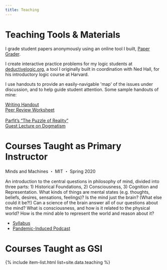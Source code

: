 ```yaml
---
title: Teaching
---
```


# Teaching Tools & Materials

I grade student papers anonymously using an online tool I built, [Paper Grader](http://papergrader.org/demo).

I create interactive practice problems for my logic students at [deductivelogic.org](http://deductivelogic.org/psets/demo), a tool I originally built in coordination with Ned Hall, for his introductory logic course at Harvard.

I use handouts to provide an easily-navigable 'map' of the issues under discussion, and to help guide student attention. Some sample handouts of mine:

<!--

ALTERNATIVE TEXT:

I use handouts when I want to guide students' attention, to provide an easily-navigable 'map' of the issues under discussion. Handouts should be carefully constructed to:

- Highlight questions/problems and avoid spoon-feeding students over-simplified summaries of the material.
- Allow for self-guided reflection by giving the students the freedom to linger on points of interest, to jump back/look ahead.
- Obviate rote note-taking, making it easier for students to think critically about the material as it's being presented.
- Make it easier to jump in and out of group discussion by providing everyone with a static, shared point of reference for important quotes, key claims, and discussion questions.

Some sample handouts of mine:

-->

<p class="little-links">
<a href="/files/Kernion%20-%20Writing%20Handout.pdf"><i class="fa fa-file-o" aria-hidden="true"></i> Writing Handout</a>
<br/>
<a href="/files/Kernion%20-%20Peer%20Review%20Worksheet.pdf"><i class="fa fa-file-o" aria-hidden="true"></i> Peer Review Worksheet</a>
<br/>
<br/>
<a href="/files/Kernion%20-%20Phil%20125%20Handout%20-%20Parfit's%20The%20Puzzle%20of%20Reality.pdf"><i class="fa fa-file-o" aria-hidden="true"></i> Parfit’s “The Puzzle of Reality”</a>
<br/>
<a href="/files/Kernion%20-%20Phil%20122%20Guest%20Lecture%20-%20Dogmatism.pdf"><i class="fa fa-file-o" aria-hidden="true"></i> Guest Lecture on Dogmatism</a>
</p>

# Courses Taught as Primary Instructor

<div class="item">
	<div class="item-header">
		<div class="item-title">Minds and Machines <span class="item-details">・ MIT</span> <span class="item-details">・ Spring 2020</span></div>
		<div class="item-info"></div>
	</div>
	<div class="item-description"> <p>An introduction to the central questions in philosophy of mind, divided into three parts: 1) Historical Foundations, 2) Consciousness, 3) Cognition and Representation. What kinds of things are mental states (e.g. thoughts, beliefs, desires, sensations, feelings)? Is the mind just the brain? (What else could it be?!) Can a science of the brain answer all of our questions about the mind? What is consciousness, and how is it related to the physical world? How is the mind able to represent the world and reason about it?</p></div>
</div>

<ul class="item-resources">
	<li><a href="/files/Syllabus%20-%20Minds%20and%20Machines.pdf"><i class="fa fa-file-o" aria-hidden="true"></i> Syllabus</a>
	</li>
	<li><a href="https://kernion-courses.simplecast.com"><i class="fa fa-external-link" aria-hidden="true"></i> Pandemic-Induced Podcast</a>
	</li>
</ul>

# Courses Taught as GSI

{% include item-list.html list=site.data.teaching %}


